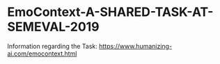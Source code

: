 # EmoContext-A-SHARED-TASK-AT-SEMEVAL-2019

Information regarding the Task: https://www.humanizing-ai.com/emocontext.html
